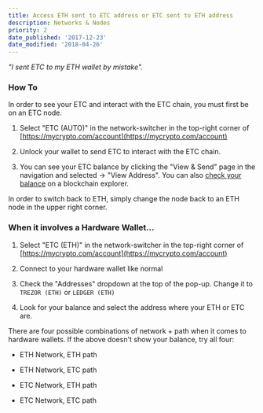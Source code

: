 ```yaml
---
title: Access ETH sent to ETC address or ETC sent to ETH address
description: Networks & Nodes
priority: 2
date_published: '2017-12-23'
date_modified: '2018-04-26'
---
```


_"I sent ETC to my ETH wallet by mistake"._

### How To

In order to see your ETC and interact with the ETC chain, you must first be on an ETC node.

1. Select "ETC (AUTO)" in the network-switcher in the top-right corner of [https://mycrypto.com/account](https://mycrypto.com/account)

2. Unlock your wallet to send ETC to interact with the ETC chain.

3. You can see your ETC balance by clicking the "View & Send" page in the navigation and selected -> "View Address". You can also [check your balance](https://support.mycrypto.com/getting-started/checking-balance-of-my-account.html) on a blockchain explorer.

In order to switch back to ETH, simply change the node back to an ETH node in the upper right corner.

### When it involves a Hardware Wallet...

1. Select "ETC (ETH)" in the network-switcher in the top-right corner of [https://mycrypto.com/account](https://mycrypto.com/account)

2. Connect to your hardware wallet like normal

3. Check the "Addresses" dropdown at the top of the pop-up. Change it to `TREZOR (ETH)` or `LEDGER (ETH)`

4. Look for your balance and select the address where your ETH or ETC are.

There are four possible combinations of network + path when it comes to hardware wallets. If the above doesn't show your balance, try all four:

- ETH Network, ETH path

- ETH Network, ETC path

- ETC Network, ETH path

- ETC Network, ETC path
